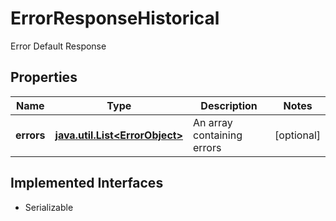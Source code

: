 

# ErrorResponseHistorical

Error Default Response

## Properties

Name | Type | Description | Notes
------------ | ------------- | ------------- | -------------
**errors** | [**java.util.List&lt;ErrorObject&gt;**](ErrorObject.md) | An array containing errors |  [optional]


## Implemented Interfaces

* Serializable


